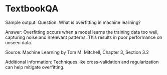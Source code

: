 # TextbookQA

Sample output: 
Question: What is overfitting in machine learning?

Answer: Overfitting occurs when a model learns the training data too well, capturing noise and irrelevant patterns. This results in poor performance on unseen data.

Source: Machine Learning by Tom M. Mitchell, Chapter 3, Section 3.2

Additional Information: Techniques like cross-validation and regularization can help mitigate overfitting.